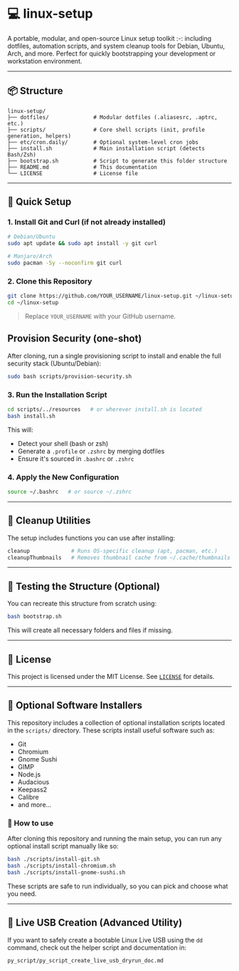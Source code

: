 # 💻 linux-setup

A portable, modular, and open-source Linux setup toolkit :-: including dotfiles, automation scripts, and system cleanup
tools for Debian, Ubuntu, Arch, and more. Perfect for quickly bootstrapping your development or workstation environment.

---

## 📦 Structure

```
linux-setup/
├── dotfiles/              # Modular dotfiles (.aliasesrc, .aptrc, etc.)
├── scripts/               # Core shell scripts (init, profile generation, helpers)
├── etc/cron.daily/        # Optional system-level cron jobs
├── install.sh             # Main installation script (detects Bash/Zsh)
├── bootstrap.sh           # Script to generate this folder structure
├── README.md              # This documentation
└── LICENSE                # License file
```

---

## 🚀 Quick Setup

### 1. Install Git and Curl (if not already installed)

```bash
# Debian/Ubuntu
sudo apt update && sudo apt install -y git curl

# Manjaro/Arch
sudo pacman -Sy --noconfirm git curl
```

### 2. Clone this Repository

```bash
git clone https://github.com/YOUR_USERNAME/linux-setup.git ~/linux-setup
cd ~/linux-setup
```

> Replace `YOUR_USERNAME` with your GitHub username.

## Provision Security (one-shot)

After cloning, run a single provisioning script to install and enable the full security stack (Ubuntu/Debian):

```bash
sudo bash scripts/provision-security.sh
```


### 3. Run the Installation Script

```bash
cd scripts/../resources   # or wherever install.sh is located
bash install.sh
```

This will:

- Detect your shell (bash or zsh)
- Generate a `.profile` or `.zshrc` by merging dotfiles
- Ensure it's sourced in `.bashrc` or `.zshrc`

### 4. Apply the New Configuration

```bash
source ~/.bashrc   # or source ~/.zshrc
```

---

## 🔄 Cleanup Utilities

The setup includes functions you can use after installing:

```bash
cleanup             # Runs OS-specific cleanup (apt, pacman, etc.)
cleanupThumbnails   # Removes thumbnail cache from ~/.cache/thumbnails
```

---

## 🧪 Testing the Structure (Optional)

You can recreate this structure from scratch using:

```bash
bash bootstrap.sh
```

This will create all necessary folders and files if missing.

---

## 📄 License

This project is licensed under the MIT License. See [`LICENSE`](./LICENSE) for details.

---

## 🧩 Optional Software Installers

This repository includes a collection of optional installation scripts located in the `scripts/` directory. These
scripts install useful software such as:

- Git
- Chromium
- Gnome Sushi
- GIMP
- Node.js
- Audacious
- Keepass2
- Calibre
- and more...

### 🔧 How to use

After cloning this repository and running the main setup, you can run any optional install script manually like so:

```bash
bash ./scripts/install-git.sh
bash ./scripts/install-chromium.sh
bash ./scripts/install-gnome-sushi.sh
```

These scripts are safe to run individually, so you can pick and choose what you need.

---

## 🪪 Live USB Creation (Advanced Utility)

If you want to safely create a bootable Linux Live USB using the `dd` command, check out the helper script and
documentation in:

```text
py_script/py_script_create_live_usb_dryrun_doc.md
